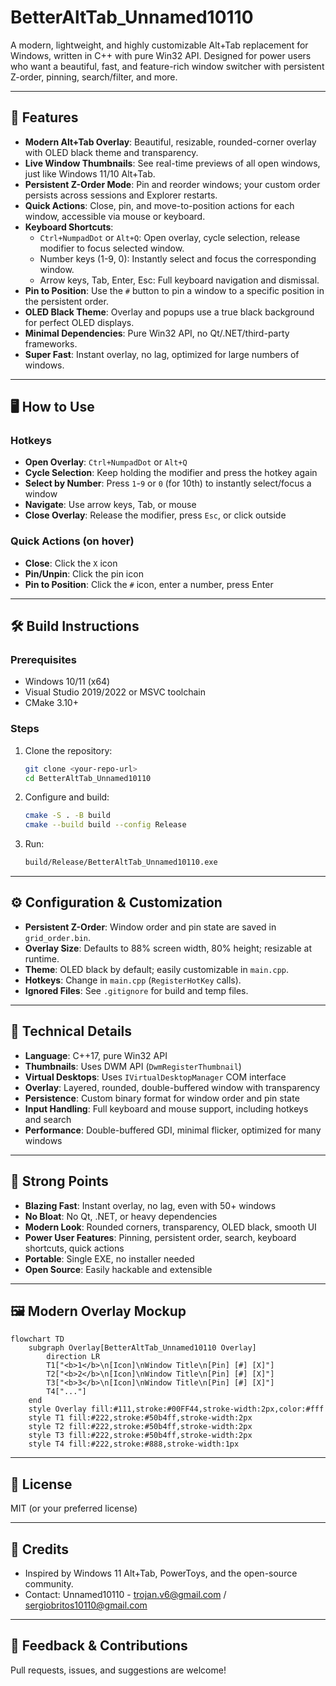 # BetterAltTab_Unnamed10110

A modern, lightweight, and highly customizable Alt+Tab replacement for Windows, written in C++ with pure Win32 API. Designed for power users who want a beautiful, fast, and feature-rich window switcher with persistent Z-order, pinning, search/filter, and more.

---

## 🚀 Features

- **Modern Alt+Tab Overlay**: Beautiful, resizable, rounded-corner overlay with OLED black theme and transparency.
- **Live Window Thumbnails**: See real-time previews of all open windows, just like Windows 11/10 Alt+Tab.
- **Persistent Z-Order Mode**: Pin and reorder windows; your custom order persists across sessions and Explorer restarts.
- **Quick Actions**: Close, pin, and move-to-position actions for each window, accessible via mouse or keyboard.
- **Keyboard Shortcuts**:
  - `Ctrl+NumpadDot` or `Alt+Q`: Open overlay, cycle selection, release modifier to focus selected window.
  - Number keys (1-9, 0): Instantly select and focus the corresponding window.
  - Arrow keys, Tab, Enter, Esc: Full keyboard navigation and dismissal.
- **Pin to Position**: Use the `#` button to pin a window to a specific position in the persistent order.
- **OLED Black Theme**: Overlay and popups use a true black background for perfect OLED displays.
- **Minimal Dependencies**: Pure Win32 API, no Qt/.NET/third-party frameworks.
- **Super Fast**: Instant overlay, no lag, optimized for large numbers of windows.

---

## 🖥️ How to Use

### Hotkeys
- **Open Overlay**: `Ctrl+NumpadDot` or `Alt+Q`
- **Cycle Selection**: Keep holding the modifier and press the hotkey again
- **Select by Number**: Press `1`-`9` or `0` (for 10th) to instantly select/focus a window
- **Navigate**: Use arrow keys, Tab, or mouse
- **Close Overlay**: Release the modifier, press `Esc`, or click outside

### Quick Actions (on hover)
- **Close**: Click the `X` icon
- **Pin/Unpin**: Click the pin icon
- **Pin to Position**: Click the `#` icon, enter a number, press Enter

---

## 🛠️ Build Instructions

### Prerequisites
- Windows 10/11 (x64)
- Visual Studio 2019/2022 or MSVC toolchain
- CMake 3.10+

### Steps
1. Clone the repository:
   ```sh
   git clone <your-repo-url>
   cd BetterAltTab_Unnamed10110
   ```
2. Configure and build:
   ```sh
   cmake -S . -B build
   cmake --build build --config Release
   ```
3. Run:
   ```sh
   build/Release/BetterAltTab_Unnamed10110.exe
   ```

---

## ⚙️ Configuration & Customization
- **Persistent Z-Order**: Window order and pin state are saved in `grid_order.bin`.
- **Overlay Size**: Defaults to 88% screen width, 80% height; resizable at runtime.
- **Theme**: OLED black by default; easily customizable in `main.cpp`.
- **Hotkeys**: Change in `main.cpp` (`RegisterHotKey` calls).
- **Ignored Files**: See `.gitignore` for build and temp files.

---

## 🧩 Technical Details
- **Language**: C++17, pure Win32 API
- **Thumbnails**: Uses DWM API (`DwmRegisterThumbnail`)
- **Virtual Desktops**: Uses `IVirtualDesktopManager` COM interface
- **Overlay**: Layered, rounded, double-buffered window with transparency
- **Persistence**: Custom binary format for window order and pin state
- **Input Handling**: Full keyboard and mouse support, including hotkeys and search
- **Performance**: Double-buffered GDI, minimal flicker, optimized for many windows

---

## 🌟 Strong Points
- **Blazing Fast**: Instant overlay, no lag, even with 50+ windows
- **No Bloat**: No Qt, .NET, or heavy dependencies
- **Modern Look**: Rounded corners, transparency, OLED black, smooth UI
- **Power User Features**: Pinning, persistent order, search, keyboard shortcuts, quick actions
- **Portable**: Single EXE, no installer needed
- **Open Source**: Easily hackable and extensible

---

## 🖼️ Modern Overlay Mockup

```mermaid
flowchart TD
    subgraph Overlay[BetterAltTab_Unnamed10110 Overlay]
        direction LR
        T1["<b>1</b>\n[Icon]\nWindow Title\n[Pin] [#] [X]"]
        T2["<b>2</b>\n[Icon]\nWindow Title\n[Pin] [#] [X]"]
        T3["<b>3</b>\n[Icon]\nWindow Title\n[Pin] [#] [X]"]
        T4["..."]
    end
    style Overlay fill:#111,stroke:#00FF44,stroke-width:2px,color:#fff
    style T1 fill:#222,stroke:#50b4ff,stroke-width:2px
    style T2 fill:#222,stroke:#50b4ff,stroke-width:2px
    style T3 fill:#222,stroke:#50b4ff,stroke-width:2px
    style T4 fill:#222,stroke:#888,stroke-width:1px
```

---

## 📝 License
MIT (or your preferred license)

---

## 🙏 Credits
- Inspired by Windows 11 Alt+Tab, PowerToys, and the open-source community.
- Contact: Unnamed10110 - trojan.v6@gmail.com / sergiobritos10110@gmail.com

---

## 💬 Feedback & Contributions
Pull requests, issues, and suggestions are welcome! 